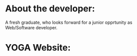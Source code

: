 # About the developer:
A fresh graduate, who looks forward for a junior opprtunity as Web/Software developer.

# YOGA Website:

